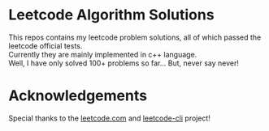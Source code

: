 # Leetcode Algorithm Solutions
This repos contains my leetcode problem solutions, all of which passed the leetcode official tests.  
Currently they are mainly implemented in c++ language.  
Well, I have only solved 100+ problems so far... But, never say never!
# Acknowledgements
Special thanks to the [leetcode.com](https://www.leetcode.com) and [leetcode-cli](https://github.com/skygragon/leetcode-cli) project!


